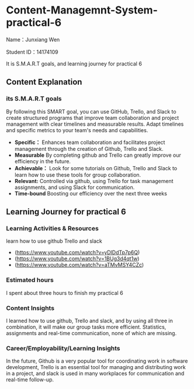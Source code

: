 # Content-Managemnt-System-practical-6

 Name：Junxiang Wen
 
 Student ID：14174109
 
 It is S.M.A.R.T goals, and learning journey for practical 6

## Content Explanation
### its S.M.A.R.T goals
By following this SMART goal, you can use GitHub, Trello, and Slack to create structured programs that improve team collaboration and project management with clear timelines and measurable results. Adapt timelines and specific metrics to your team's needs and capabilities.
* **Specific：** Enhances team collaboration and facilitates project management through the creation of Github, Trello and Slack.
* **Measurable** By completing github and Trello can greatly improve our efficiency in the future.
* **Achievable：** Look for some tutorials on Github, Trello and Slack to learn how to use these tools for group collaboration.
* **Relevant:** Controlled via github, using Trello for task management assignments, and using Slack for communication.
* **Time-bound** Boosting our efficiency over the next three weeks

## Learning Journey for practical 6

### Learning Activities & Resources
 learn how to use github Trello and slack
 * (https://www.youtube.com/watch?v=yDlDdTp7p6Q)
 * (https://www.youtube.com/watch?v=1BUg3d4qt1w)
 * (https://www.youtube.com/watch?v=aTMvMSY4CZc)


### Estimated hours
I spent about three hours to finish my practical 6

### Content Insights
I learned how to use github, Trello and slack, and by using all three in combination, it will make our group tasks more efficient. Statistics, assignments and real-time communication, none of which are missing.

### Career/Employability/Learning Insights
In the future, Github is a very popular tool for coordinating work in software development, Trello is an essential tool for managing and distributing work in a project, and slack is used in many workplaces for communication and real-time follow-up.
